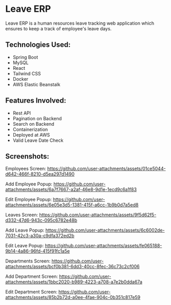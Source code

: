 # Leave ERP
Leave ERP is a human resources leave tracking web application which ensures to keep a track of employee's leave days.

## Technologies Used:
- Spring Boot
- MySQL
- React
- Tailwind CSS
- Docker
- AWS Elastic Beanstalk

## Features Involved:
- Rest API
- Pagination on Backend
- Search on Backend
- Containerization
- Deployed at AWS
- Valid Leave Date Check

## Screenshots:

Employees Screen:
https://github.com/user-attachments/assets/01ce5044-d642-466f-8210-d5ea297d1490

Add Employee Popup:
https://github.com/user-attachments/assets/6a7f7667-a2af-46e8-9d1e-1ecd9c6a1f83

Edit Employee Popup:
https://github.com/user-attachments/assets/6e05e3d5-1381-415f-a6cc-1b9b0d7a5ed8

Leaves Screen:
https://github.com/user-attachments/assets/9f5d62f5-d332-47d6-943c-095c6782e48b

Add Leave Popup:
https://github.com/user-attachments/assets/6c6002de-7031-42c3-a30a-c9dfa372ed2b

Edit Leave Popup:
https://github.com/user-attachments/assets/fe065188-9b14-4a86-96fd-415f91fc1a5e

Departments Screen:
https://github.com/user-attachments/assets/bcf0b381-6dd3-40cc-8fec-36c73c2cf006

Add Department Screen:
https://github.com/user-attachments/assets/1bbc2020-b989-4223-a708-a7e2b0dda67a

Edit Department Screen:
https://github.com/user-attachments/assets/85b2b72d-a0ee-4fae-904c-0b351c817e59
